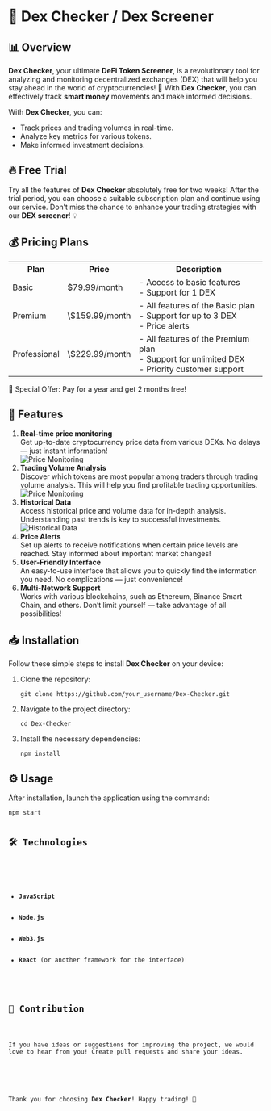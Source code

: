 <h1>🌟 <strong>Dex Checker</strong> / <strong>Dex Screener</strong></h1>



<h2>📊 Overview</h2>

<p><strong>Dex Checker</strong>, your ultimate <strong>DeFi Token Screener</strong>, is a revolutionary tool for analyzing and monitoring decentralized exchanges (DEX) that will help you stay ahead in the world of cryptocurrencies! 🚀 With <strong>Dex Checker</strong>, you can effectively track <strong>smart money</strong> movements and make informed decisions.</p>

<p>With <strong>Dex Checker</strong>, you can:</p>
<ul>
    <li>Track prices and trading volumes in real-time.</li>
    <li>Analyze key metrics for various tokens.</li>
    <li>Make informed investment decisions.</li>
</ul>

<h2>🔥 Free Trial</h2>

<p>Try all the features of <strong>Dex Checker</strong> absolutely free for two weeks! After the trial period, you can choose a suitable subscription plan and continue using our service. Don’t miss the chance to enhance your trading strategies with our <strong>DEX screener</strong>! 💡</p>

<h2>💰 Pricing Plans</h2>

<table>
    <tr>
        <th>Plan</th>
        <th>Price</th>
        <th>Description</th>
    </tr>
    <tr>
        <td>Basic</td>
        <td>$79.99/month</td>
        <td>- Access to basic features<br>- Support for 1 DEX</td>
    </tr>
    <tr>
        <td>Premium</td>
        <td>\$159.99/month</td>
        <td>- All features of the Basic plan<br>- Support for up to 3 DEX<br>- Price alerts</td>
    </tr>
    <tr>
        <td>Professional</td>
        <td>\$229.99/month</td>
        <td>- All features of the Premium plan<br>- Support for unlimited DEX<br>- Priority customer support</td>
    </tr>
</table>

<p>🎉 Special Offer: Pay for a year and get 2 months free!</p>

<h2>🚀 Features</h2>

<ol>
    <li><strong>Real-time price monitoring</strong><br>
        Get up-to-date cryptocurrency price data from various DEXs. No delays — just instant information!<br>
        <img src="https://i.imgur.com/7bXuGoh.jpg" alt="Price Monitoring"> <!-- Replace with a link to the price monitoring image -->
    </li>
    <li><strong>Trading Volume Analysis</strong><br>
        Discover which tokens are most popular among traders through trading volume analysis. This will help you find profitable trading opportunities.<br>
        <img src="https://i.imgur.com/eFmjiki.jpg" alt="Price Monitoring"> <!-- Replace with a link to the volume analysis image -->
    </li>
    <li><strong>Historical Data</strong><br>
        Access historical price and volume data for in-depth analysis. Understanding past trends is key to successful investments.<br>
        <img src="https://i.imgur.com/aiykGHC.jpg" alt="Historical Data"> <!-- Replace with a link to the historical data image -->
    </li>
    <li><strong>Price Alerts</strong><br>
        Set up alerts to receive notifications when certain price levels are reached. Stay informed about important market changes!</li>
    <li><strong>User-Friendly Interface</strong><br>
        An easy-to-use interface that allows you to quickly find the information you need. No complications — just convenience!</li>
    <li><strong>Multi-Network Support</strong><br>
        Works with various blockchains, such as Ethereum, Binance Smart Chain, and others. Don’t limit yourself — take advantage of all possibilities!</li>
</ol>

<h2>📥 Installation</h2>

<p>Follow these simple steps to install <strong>Dex Checker</strong> on your device:</p>

<ol>
    <li>Clone the repository:
        <pre><code>git clone https://github.com/your_username/Dex-Checker.git</code></pre>
    </li>
    <li>Navigate to the project directory:
        <pre><code>cd Dex-Checker</code></pre>
    </li>
    <li>Install the necessary dependencies:
        <pre><code>npm install</code></pre>
    </li>
</ol>

<h2>⚙️ Usage</h2>

<p>After installation, launch the application using the command:</p>
<pre><code>npm start</code</pre>

<h2>🛠️ Technologies</h2>

<ul>
    <li><strong>JavaScript</strong></li>
    <li><strong>Node.js</strong></li>
    <li><strong>Web3.js</strong></li>
    <li><strong>React</strong> (or another framework for the interface)</li>
</ul>

<h2>🤝 Contribution</h2>

<p>If you have ideas or suggestions for improving the project, we would love to hear from you! Create pull requests and share your ideas.</p>

<footer>
    <p>Thank you for choosing <strong>Dex Checker</strong>! Happy trading! 🎉</p>
</footer>
